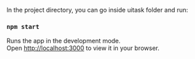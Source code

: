 In the project directory, you can go inside uitask folder and run:
### `npm start`

Runs the app in the development mode.\
Open [http://localhost:3000](http://localhost:3000) to view it in your browser.
